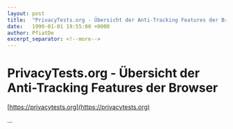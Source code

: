 ```yaml
---
layout: post
title:  "PrivacyTests.org - Übersicht der Anti-Tracking Features der Browser"
date:   1990-01-01 19:55:00 +0000
author: PfiatDe
excerpt_separator: <!--more-->
---
```


# PrivacyTests.org - Übersicht der Anti-Tracking Features der Browser

[https://privacytests.org](https://privacytests.org)

...
<!--more-->
